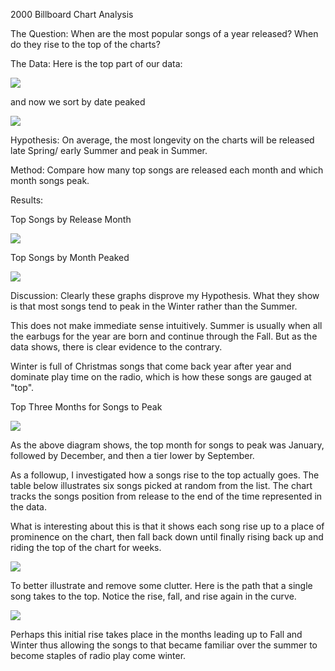 2000 Billboard Chart Analysis

The Question: When are the most popular songs of a year released? When do they rise to the top of the charts?


The Data:
Here is the top part of our data:


![](https://tsavolion.github.io/images/data.png)



and now we sort by date peaked



![](https://tsavolion.github.io/images/orderedbypeak.png)


Hypothesis: On average, the most longevity on the charts will be released late Spring/ early Summer and peak in Summer.

Method: Compare how many top songs are released each month and which month songs peak.

Results:


Top Songs by Release Month


![](https://tsavolion.github.io/images/monthsreleased.png)


Top Songs by Month Peaked


![](https://tsavolion.github.io/images/monthspeaked.png)



Discussion: Clearly these graphs disprove my Hypothesis. What they show is that most songs tend to peak in the Winter rather than the Summer.

This does not make immediate sense intuitively. Summer is usually when all the earbugs for the year are born and continue through the Fall. But as the data shows, there is clear evidence to the contrary.

Winter is full of Christmas songs that come back year after year and dominate play time on the radio, which is how these songs are gauged at "top".

Top Three Months for Songs to Peak


![](https://tsavolion.github.io/images/topmonths.png)



As the above diagram shows, the top month for songs to peak was January, followed by December, and then a tier lower by September.

As a followup, I investigated how a songs rise to the top actually goes. The table below illustrates six songs picked at random from the list. The chart tracks the songs position from release to the end of the time represented in the data.

What is interesting about this is that it shows each song rise up to a place of prominence on the chart, then fall back down until finally rising back up and riding the top of the chart for weeks.



![](https://tsavolion.github.io/images/peaktrends.png)




To better illustrate and remove some clutter. Here is the path that a single song takes to the top. Notice the rise, fall, and rise again in the curve.



![](https://tsavolion.github.io/images/peakpath.png)



Perhaps this initial rise takes place in the months leading up to Fall and Winter thus allowing the songs to that became familiar over the summer to become staples of radio play come winter.
